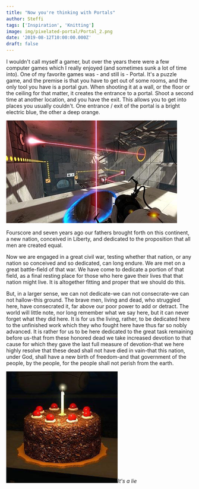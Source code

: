 ```yaml
---
title: "Now you're thinking with Portals"
author: Steffi
tags: ['Inspiration', 'Knitting']
image: img/pixelated-portal/Portal_2.png
date: '2019-08-12T10:00:00.000Z'
draft: false
---
```


I wouldn't call myself a gamer, but over the years there were a few computer games which I really enjoyed (and sometimes sunk a lot of time into). One of my favorite games was - and still is - Portal.
It's a puzzle game, and the premise is that you have to get out of some rooms, and the only tool you have is a portal gun. When shooting it at a wall, or the floor or the ceiling for that matter, it creates the entrance to a portal. Shoot a second time at another location, and you have the exit. This allows you to get into places you usually couldn't. One entrance / exit of the portal is a bright electric blue, the other a deep orange.

![Portal Screenshot](./img/pixelated-portal/portal_screenshot.jpg)

Fourscore and seven years ago our fathers brought forth on this continent, a new nation, conceived in Liberty, and dedicated to the proposition that all men are created equal.

Now we are engaged in a great civil war, testing whether that nation, or any nation so conceived and so dedicated, can long endure. We are met on a great battle-field of that war. We have come to dedicate a portion of that field, as a final resting place for those who here gave their lives that that nation might live. It is altogether fitting and proper that we should do this.

But, in a larger sense, we can not dedicate-we can not consecrate-we can not hallow-this ground. The brave men, living and dead, who struggled here, have consecrated it, far above our poor power to add or detract. The world will little note, nor long remember what we say here, but it can never forget what they did here. It is for us the living, rather, to be dedicated here to the unfinished work which they who fought here have thus far so nobly advanced. It is rather for us to be here dedicated to the great task remaining before us-that from these honored dead we take increased devotion to that cause for which they gave the last full measure of devotion-that we here highly resolve that these dead shall not have died in vain-that this nation, under God, shall have a new birth of freedom-and that government of the people, by the people, for the people shall not perish from the earth.

![It's a lie](./img/pixelated-portal/its_a_lie.jpg)_It's a lie_
